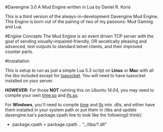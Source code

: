 #Davengine 3.0
A Mud Engine written in Lua by Daniel R. Koris

This is a third version of the always-in-development Davengine Mud Engine. This Engine is born out of the pairing of two of my passions: Mud Gaming and Lua.

#Engine Concepts
The Mud Engine is an event driven TCP server with the goal of sending visually-impaired-friendly, OR ascetically pleasing and advanced, text outputs to standard telnet clients, and their improved counter parts. 

#Installation

This is setup to run as just a simple Lua 5.3 script on __Linux__ or __Mac__ with all the libs included except for [luasocket](https://github.com/diegonehab/luasocket). You will need to have luasocket installed on your server.

__HOWEVER:__ For those __NOT__ running this on *Ubuntu 14.04*, you may need to compile your own [time.so](https://github.com/m241dan/lua-time) and [lfs.so](https://github.com/keplerproject/luafilesystem).

For __Windows__, you'll need to compile [time](https://github.com/m241dan/lua-time) and [lfs](https://github.com/keplerproject/luafilesystem) into .dlls, and either have them installed in your system path or put them in /libs and update davengine.lua's package.cpath line to look like the following(I think):
* package.cpath = package.cpath .. ";./libs/?.dll"
